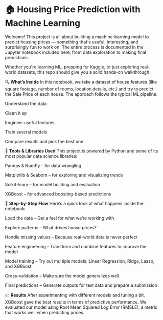 # 🏠 Housing Price Prediction with Machine Learning
Welcome! This project is all about building a machine learning model to predict housing prices — something that's useful, interesting, and surprisingly fun to work on. The entire process is documented in the Jupyter notebook included here, from data exploration to making final predictions.

Whether you're learning ML, prepping for Kaggle, or just exploring real-world datasets, this repo should give you a solid hands-on walkthrough.

🔍 **What’s Inside**
In this notebook, we take a dataset of house features (like square footage, number of rooms, location details, etc.) and try to predict the Sale Price of each house. The approach follows the typical ML pipeline:

Understand the data

Clean it up

Engineer useful features

Train several models

Compare results and pick the best one

🧠 **Tools & Libraries Used**
This project is powered by Python and some of its most popular data science libraries:

Pandas & NumPy – for data wrangling

Matplotlib & Seaborn – for exploring and visualizing trends

Scikit-learn – for model building and evaluation

XGBoost – for advanced boosting-based predictions

🧭 **Step-by-Step Flow**
Here’s a quick look at what happens inside the notebook:

Load the data – Get a feel for what we’re working with

Explore patterns – What drives house prices?

Handle missing values – Because real-world data is never perfect

Feature engineering – Transform and combine features to improve the model

Model training – Try out multiple models: Linear Regression, Ridge, Lasso, and XGBoost

Cross-validation – Make sure the model generalizes well

Final predictions – Generate outputs for test data and prepare a submission

📈 **Results**
After experimenting with different models and tuning a bit, XGBoost gave the best results in terms of predictive performance. We evaluated our model using Root Mean Squared Log Error (RMSLE), a metric that works well when predicting prices.

